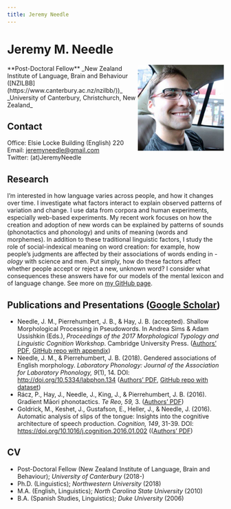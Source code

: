 ```yaml
---
title: Jeremy Needle
---
```

# Jeremy M. Needle
<img src="./jeremy_lo-res.jpeg" style="width: 200px; float: right;" />  
**Post-Doctoral Fellow**  
_New Zealand Institute of Language, Brain and Behaviour ([NZILBB](https://www.canterbury.ac.nz/nzilbb/))_  
_University of Canterbury, Christchurch, New Zealand_

## Contact
Office: Elsie Locke Building (English) 220  
Email: <jeremyneedle@gmail.com>  
Twitter: (at)JeremyNeedle

## Research
I’m interested in how language varies across people, and how it changes over time. I investigate what factors interact to explain observed patterns of variation and change. I use data from corpora and human experiments, especially web-based experiments. My recent work focuses on how the creation and adoption of new words can be explained by patterns of sounds (phonotactics and phonology) and units of meaning (words and morphemes). In addition to these traditional linguistic factors, I study the role of social-indexical meaning on word creation: for example, how people’s judgments are affected by their associations of words ending in _-ology_ with science and men. Put simply, how do these factors affect whether people accept or reject a new, unknown word? I consider what consequences these answers have for our models of the mental lexicon and of language change. See more on [my GitHub page](https://github.com/jeremyneedle).

## Publications and Presentations ([Google Scholar](https://scholar.google.com/citations?user=n9jbZNsAAAAJ&hl=en))
* Needle, J. M., Pierrehumbert, J. B., & Hay, J. B. (accepted). Shallow Morphological Processing in Pseudowords. In Andrea Sims & Adam Ussishkin (Eds.), _Proceedings of the 2017 Morphological Typology and Linguistic Cognition Workshop_. Cambridge University Press. ([Authors’ PDF](https://github.com/jeremyneedle/NeedlePierrehumbertHay_Pseudowords/blob/master/pseudowords_mtlc_share.pdf), [GitHub repo with appendix](https://github.com/jeremyneedle/NeedlePierrehumbertHay_Pseudowords))
* Needle, J. M., & Pierrehumbert, J. B. (2018). Gendered associations of English morphology. _Laboratory Phonology: Journal of the Association for Laboratory Phonology, 9_(1), 14. DOI: http://doi.org/10.5334/labphon.134 ([Authors’ PDF](https://github.com/jeremyneedle/NeedlePierrehumbert2018_Gendered/blob/master/gender_decomp_inline-images.pdf), [GitHub repo with dataset](https://github.com/jeremyneedle/NeedlePierrehumbert2018_Gendered))
* Rácz, P., Hay, J., Needle, J., King, J., & Pierrehumbert, J. B. (2016). Gradient Māori phonotactics. _Te Reo, 59,_ 3. ([Authors’ PDF](http://www.phon.ox.ac.uk/jpierrehumbert/publications/gradient_maori_phonotactics_te_reo.pdf))
* Goldrick, M., Keshet, J., Gustafson, E., Heller, J., & Needle, J. (2016). Automatic analysis of slips of the tongue: Insights into the cognitive architecture of speech production. _Cognition, 149_, 31-39. DOI: https://doi.org/10.1016/j.cognition.2016.01.002 (([Authors’ PDF](http://faculty.wcas.northwestern.edu/matt-goldrick/v2/publications/pdfs/autovot.pdf))

## CV
* Post-Doctoral Fellow (New Zealand Institute of Language, Brain and Behaviour); _University of Canterbury_ (2018-)
* Ph.D. (Linguistics); _Northwestern University_ (2018)
* M.A. (English, Linguistics); _North Carolina State University_ (2010)
* B.A. (Spanish Studies, Linguistics); _Duke University_ (2006)
